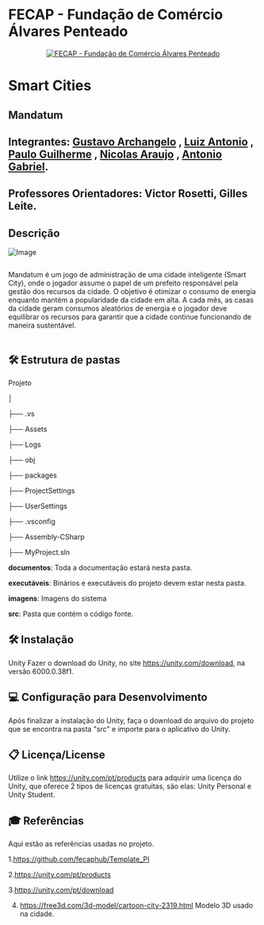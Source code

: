 

# FECAP - Fundação de Comércio Álvares Penteado

<p align="center">
<a href= "https://www.fecap.br/"><img src="https://encrypted-tbn0.gstatic.com/images?q=tbn:ANd9GcRhZPrRa89Kma0ZZogxm0pi-tCn_TLKeHGVxywp-LXAFGR3B1DPouAJYHgKZGV0XTEf4AE&usqp=CAU" alt="FECAP - Fundação de Comércio Álvares Penteado" border="0"></a>
</p>

# Smart Cities

## Mandatum

## Integrantes: <a href="https://github.com/Archangeloo">Gustavo Archangelo</a> , <a href="https://github.com/Luiiz77">Luiz Antonio</a> , <a href="[https://www.google.com](https://github.com/pauloguipedro)">Paulo Guilherme</a> , <a href="[https://www.google.com](https://github.com/nicolasaraujo04">Nicolas Araujo</a> , <a href="[https://www.google.com](https://github.com/antoniogab15)">Antonio Gabriel</a>.

## Professores Orientadores: Victor Rosetti, Gilles Leite.

## Descrição
![Image](https://github.com/user-attachments/assets/79a1bf35-ca3b-4cd4-82c5-eb1497c6e389)
<p align="center">
<img ![Image](https://github.com/user-attachments/assets/79a1bf35-ca3b-4cd4-82c5-eb1497c6e389)>



Mandatum é um jogo de administração de uma cidade inteligente (Smart City), onde o jogador assume o papel de um prefeito responsável pela gestão dos recursos da cidade. O objetivo é otimizar o consumo de energia enquanto mantém a popularidade da cidade em alta. A cada mês, as casas da cidade geram consumos aleatórios de energia e o jogador deve equilibrar os recursos para garantir que a cidade continue funcionando de maneira sustentável.
<br><br>

## 🛠 Estrutura de pastas

Projeto

│

├── .vs

├── Assets

├── Logs

├── obj

├── packages

├── ProjectSettings

├── UserSettings

├── .vsconfig

├── Assembly-CSharp

├── MyProject.sln

<b>documentos</b>: Toda a documentação estará nesta pasta.

<b>executáveis</b>: Binários e executáveis do projeto devem estar nesta pasta.

<b>imagens</b>: Imagens do sistema

<b>src</b>: Pasta que contém o código fonte.

## 🛠 Instalação

Unity
Fazer o download do Unity, no site https://unity.com/download, na versão 6000.0.38f1.

## 💻 Configuração para Desenvolvimento

Após finalizar a instalação do Unity, faça o download do arquivo do projeto que se encontra na pasta "src" e importe para o aplicativo do Unity.

## 📋 Licença/License
Utilize o link https://unity.com/pt/products para adquirir uma licença do Unity, que oferece 2 tipos de licenças gratuitas, são elas: Unity Personal e Unity Student.

## 🎓 Referências

Aqui estão as referências usadas no projeto.

1.https://github.com/fecaphub/Template_PI

2.https://unity.com/pt/products

3.https://unity.com/pt/download

4. https://free3d.com/3d-model/cartoon-city-2319.html Modelo 3D usado na cidade.
